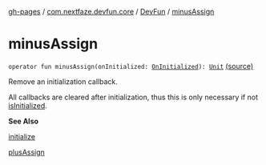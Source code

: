 [gh-pages](../../index.md) / [com.nextfaze.devfun.core](../index.md) / [DevFun](index.md) / [minusAssign](./minus-assign.md)

# minusAssign

`operator fun minusAssign(onInitialized: `[`OnInitialized`](../-on-initialized.md)`): `[`Unit`](https://kotlinlang.org/api/latest/jvm/stdlib/kotlin/-unit/index.html) [(source)](https://github.com/NextFaze/dev-fun/tree/master/devfun/src/main/java/com/nextfaze/devfun/core/DevFun.kt#L426)

Remove an initialization callback.

All callbacks are cleared after initialization, thus this is only necessary if not [isInitialized](is-initialized.md).

**See Also**

[initialize](initialize.md)

[plusAssign](plus-assign.md)

